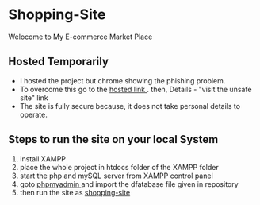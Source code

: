 # Shopping-Site
Welocome to My E-commerce Market Place

## Hosted Temporarily
- I hosted the project but chrome showing the phishing problem.
- To overcome this go to the <a href="https://ginyard.000webhostapp.com/" target="_blank"> hosted link </a>. then, Details - "visit the unsafe site" link
- The site is fully secure because, it does not take personal details to operate.

## Steps to run the site on your local System
<ol type="1">
<li> install XAMPP </li>
<li> place the whole project in htdocs folder of the XAMPP folder</li>
<li> start the php and mySQL server from XAMPP control panel </li>
  <li> goto <a href="http://localhost/phpmyadmin"> phpmyadmin </a> and import the dfatabase file given in repository </li>
  <li> then run the site as <a href="http://localhost/shopping-site"> shopping-site </a> </li>
</ol>
